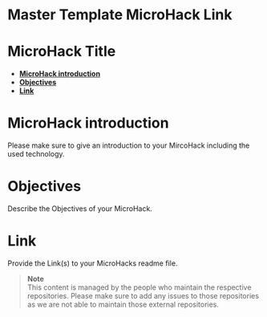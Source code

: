 # **Master Template MicroHack Link**
# **MicroHack Title**

- [**MicroHack introduction**](#MicroHack-introduction)
- [**Objectives**](#objectives)
- [**Link**](#link)
# MicroHack introduction

Please make sure to give an introduction to your MircoHack including the used technology.

# Objectives

Describe the Objectives of your MicroHack.

# Link

Provide the Link(s) to your MicroHacks readme file.

> **Note**  
>  This content is managed by the people who maintain the respective repositories. Please make sure to add any issues to those repositories as we are not able to maintain those external repositories.
